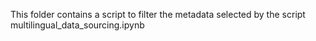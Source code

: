This folder contains a script to filter the metadata selected by the script multilingual_data_sourcing.ipynb